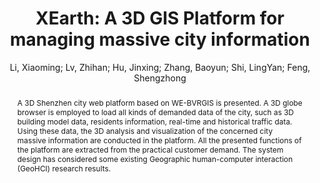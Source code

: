 ---
layout: technique
title: "XEarth: A 3D GIS Platform for managing massive  city information"
classifications:
    system_type: "True"
    technique: "False"
    design_study: "False"
    evaluation: "False"
    data: "False"
    analysis: "False"
    generation: "False"
    curation_and_transformation: "True"
    management: "True"
    modeling: "False"
    urban_analysis: "True"
    visualization: "True"
    sunlight_access: "False"
    wind_ventilation: "False"
    view_impact: "False"
    energy: "False"
    damage_and_disaster_management: "True"
    climate: "False"
    sound: "False"
    property_cadastre: "False"
    other_use: "True"
    lookup: "False"
    browse: "True"
    locate: "True"
    explore: "True"
    identify: "True"
    compare: "False"
    summarize: "False"
    distribution: "True"
    trends: "False"
    outliers: "False"
    extremes: "False"
    features: "True"
    target_discovery: "True"
    target_access: "True"
    spatial_relation: "True"
    buildings: "True"
    streets: "False"
    nature: "True"
    uniform_discretization: "False"
    structural_subdivision: "False"
    univariate: "False"
    multivariate: "True"
    volumetric: "False"
    temporal: "True"
    sensing: "True"
    statistical: "False"
    simulation_based: "True"
    learning_based: "False"
    surveyed: "True"
    site: "True"
    block: "True"
    multi_block: "True"
    city: "True"
    va_wo_model: "False"
    post_model: "False"
    model_integrated: "True"
    assisted_models: "False"
    overlay: "True"
    embedded: "True"
    linked: "False"
    temporal_jx: "False"
    spatial_jx: "False"
    filter: "False"
    aggregate: "False"
    embed: "False"
    glyphs: "False"
    bar_charts: "True"
    scatterplots: "False"
    linegraphs: "False"
    matrix: "False"
    grid: "False"
    boxplot: "False"
    parallel_coordinates: "False"
    map_2d: "True"
    map_3d: "True"
    walking: "True"
    steering: "False"
    selection_based: "True"
    manipulation_based: "True"
    distortion: "False"
    ghosting: "True"
    culling: "False"
    birds_view: "True"
    multi_view: "False"
    assisted_steering: "True"
    other: "False"
    vr_cave: "False"
    ar: "False"
    desktop: "True"
    mobile: "True"
    case_study: "False"
    user_study: "True"
    statistical_evaluation: "False"
    expert_interviews: "False"
key: "C59KPS3W"
item_type: "conferencePaper"
publication_year: "2015"
author: "Li, Xiaoming; Lv, Zhihan; Hu, Jinxing; Zhang, Baoyun; Shi, LingYan; Feng, Shengzhong"
publication_title: "2015 IEEE International Conference on Computational Intelligence and Virtual Environments for Measurement Systems and Applications (CIVEMSA)"
isbn: "978-1-4799-6092-7"
issn: "nan"
doi: "10.1109/CIVEMSA.2015.7158625"
url_paper: "https://ieeexplore.ieee.org/document/7158625"
abstract_note: "nan"
date_added: "2023-01-30 00:01:20"
date_modified: "2023-01-30 00:01:20"
access_date: "2023-01-30 00:01:20"
pages: "1-6"
num_pages: "nan"
issue: "nan"
volume: "nan"
number_of_volumes: "nan"
journal_abbreviation: "nan"
short_title: "XEarth"
series: "nan"
series_number: "nan"
series_text: "nan"
series_title: "nan"
publisher: "IEEE"
place: "Shenzhen, China"
language: "nan"
rights: "nan"
type: "nan"
archive: "nan"
archive_location: "nan"
library_catalog: "DOI.org (Crossref)"
call_number: "nan"
extra: "nan"
notes: "nan"
link_attachments: "nan"
manual_tags: "nan"
automatic_tags: "nan"
editor: "nan"
series_editor: "nan"
translator: "nan"
contributor: "nan"
attorney_agent: "nan"
book_author: "nan"
cast_member: "nan"
commenter: "nan"
composer: "nan"
cosponsor: "nan"
counsel: "nan"
interviewer: "nan"
producer: "nan"
recipient: "nan"
reviewed_author: "nan"
scriptwriter: "nan"
words_by: "nan"
guest: "nan"
number: "nan"
edition: "nan"
running_time: "nan"
scale: "nan"
medium: "nan"
artwork_size: "nan"
filing_date: "nan"
application_number: "nan"
assignee: "nan"
issuing_authority: "nan"
country: "nan"
meeting_name: "nan"
conference_name: "2015 IEEE International Conference on Computational Intelligence and Virtual Environments for Measurement Systems and Applications (CIVEMSA)"
court: "nan"
references: "nan"
reporter: "nan"
legal_status: "nan"
priority_numbers: "nan"
programming_language: "nan"
version: "nan"
system: "nan"
code: "nan"
code_number: "nan"
section: "nan"
session: "nan"
committee: "nan"
history: "nan"
legislative_body: "nan"
abstract: "A 3D Shenzhen city web platform based on WE-BVRGIS is presented. A 3D globe browser is employed to load all kinds of demanded data of the city, such as 3D building model data, residents information, real-time and historical traffic data. Using these data, the 3D analysis and visualization of the concerned city massive information are conducted in the platform. All the presented functions of the platform are extracted from the practical customer demand. The system design has considered some existing Geographic human-computer interaction (GeoHCI) research results."
---